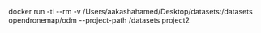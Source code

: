 docker run -ti --rm -v /Users/aakashahamed/Desktop/datasets:/datasets opendronemap/odm --project-path /datasets project2
